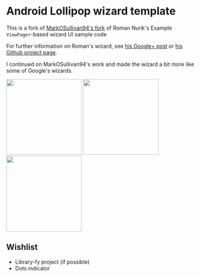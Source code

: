 Android Lollipop wizard template
===============================

This is a fork of [MarkOSullivan94's fork](https://github.com/MarkOSullivan94/Android-Material-Wizard) of Roman Nurik's Example `ViewPager`-based wizard UI sample code

For further information on Roman's wizard, see [his Google+ post](https://plus.google.com/+RomanNurik/posts/6cVymZvn3f4) or [his Github project page](https://github.com/romannurik/android-wizardpager).

I continued on MarkOSullivan94's work and made the wizard a bit more like some of Google's wizards.

<img src="http://i.imgur.com/pmqfW0R.png" width="200">
<img src="http://i.imgur.com/hNdICxW.png" width="200">
<img src="http://i.imgur.com/PpuTZfw.png" width="200">

## Wishlist

 - Library-fy project (if possible)
 - Dots indicator
